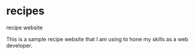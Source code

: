 # recipes
recipe website

This is a sample recipe website that I am using to hone my skills as a web developer.